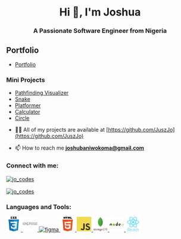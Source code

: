 <h1 align="center">Hi 👋, I'm Joshua</h1>
<h3 align="center">A Passionate Software Engineer from Nigeria</h3>

## Portfolio
* [Portfolio](https://joshua-ubani-wokoma-portfolio.netlify.app/)

### Mini Projects

* [Pathfinding Visualizer](https://JuszJo.github.io/graph)
* [Snake](https://JuszJo.github.io/snake)
* [Platformer](https://JuszJo.github.io/multi-room)
* [Calculator](https://JuszJo.github.io/calculator)
* [Circle](https://JuszJo.github.io/Circles)

- 👨‍💻 All of my projects are available at [https://github.com/JuszJo](https://github.com/JuszJo)

- 📫 How to reach me **joshubaniwokoma@gmail.com**

<h3 align="left">Connect with me:</h3>
<p align="left">
<a href="https://twitter.com/jo_codes" target="blank"><img align="center" src="https://raw.githubusercontent.com/rahuldkjain/github-profile-readme-generator/master/src/images/icons/Social/twitter.svg" alt="jo_codes" height="30" width="40" /></a>
</p>
<a href="https://www.linkedin.com/in/joshua-ubani-wokoma-560098227/" target="blank"><img align="center" src="https://raw.githubusercontent.com/rahuldkjain/github-profile-readme-generator/master/src/images/icons/Social/linked-in-alt.svg" alt="jo_codes" height="30" width="40" /></a>
</p>


<h3 align="left">Languages and Tools:</h3>
<p align="left"> <a href="https://www.w3schools.com/css/" target="_blank" rel="noreferrer"> <img src="https://raw.githubusercontent.com/devicons/devicon/master/icons/css3/css3-original-wordmark.svg" alt="css3" width="40" height="40"/> </a> <a href="https://expressjs.com" target="_blank" rel="noreferrer"> <img src="https://raw.githubusercontent.com/devicons/devicon/master/icons/express/express-original-wordmark.svg" alt="express" width="40" height="40"/> </a> <a href="https://www.figma.com/" target="_blank" rel="noreferrer"> <img src="https://www.vectorlogo.zone/logos/figma/figma-icon.svg" alt="figma" width="40" height="40"/> </a> <a href="https://www.w3.org/html/" target="_blank" rel="noreferrer"> <img src="https://raw.githubusercontent.com/devicons/devicon/master/icons/html5/html5-original-wordmark.svg" alt="html5" width="40" height="40"/> </a> <a href="https://developer.mozilla.org/en-US/docs/Web/JavaScript" target="_blank" rel="noreferrer"> <img src="https://raw.githubusercontent.com/devicons/devicon/master/icons/javascript/javascript-original.svg" alt="javascript" width="40" height="40"/> </a> <a href="https://www.mongodb.com/" target="_blank" rel="noreferrer"> <img src="https://raw.githubusercontent.com/devicons/devicon/master/icons/mongodb/mongodb-original-wordmark.svg" alt="mongodb" width="40" height="40"/> </a> <a href="https://nodejs.org" target="_blank" rel="noreferrer"> <img src="https://raw.githubusercontent.com/devicons/devicon/master/icons/nodejs/nodejs-original-wordmark.svg" alt="nodejs" width="40" height="40"/> </a> <a href="https://reactjs.org/" target="_blank" rel="noreferrer"> <img src="https://raw.githubusercontent.com/devicons/devicon/master/icons/react/react-original-wordmark.svg" alt="react" width="40" height="40"/> </a> </p>
